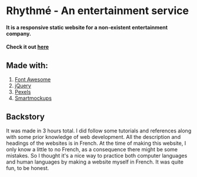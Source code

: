 # Rhythmé - An entertainment service

#### It is a responsive static website for a non-existent entertainment company.
#### Check it out [here](https://itsbaldeep.github.io/rhythme/)

## Made with:

1. [Font Awesome](https://fontawesome.com/)
2. [jQuery](https://jquery.com/)
3. [Pexels](https://www.pexels.com/)
4. [Smartmockups](https://smartmockups.com/)

## Backstory

It was made in 3 hours total. I did follow some tutorials and references along with some prior knowledge of web development. All the description and headings of the websites is in French. At the time of making this website, I only know a little to no French, as a consequence there might be some mistakes. So I thought it's a nice way to practice both computer languages and human languages by making a website myself in French. It was quite fun, to be honest.

